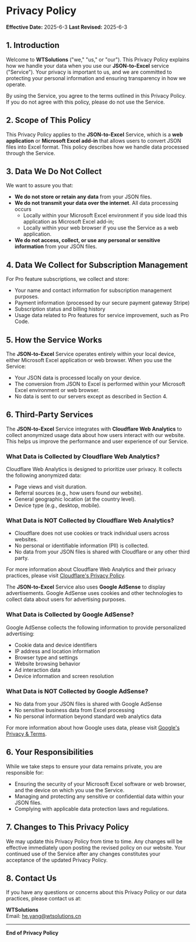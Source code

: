 # Privacy Policy

**Effective Date:** 2025-6-3
**Last Revised:** 2025-6-3

## 1. Introduction

Welcome to **WTSolutions** ("we," "us," or "our"). This Privacy Policy explains how we handle your data when you use our **JSON-to-Excel** service ("Service"). Your privacy is important to us, and we are committed to protecting your personal information and ensuring transparency in how we operate.

By using the Service, you agree to the terms outlined in this Privacy Policy. If you do not agree with this policy, please do not use the Service.

## 2. Scope of This Policy

This Privacy Policy applies to the **JSON-to-Excel** Service, which is a **web application** or **Microsoft Excel add-in** that allows users to convert JSON files into Excel format. This policy describes how we handle data processed through the Service.

## 3. Data We Do Not Collect

We want to assure you that:
- **We do not store or retain any data** from your JSON files.
- **We do not transmit your data over the internet**. All data processing occurs 
  - Locally within your Microsoft Excel environment if you side load this application as Microsoft Excel add-in;
  - Locally within your web browser if you use the Service as a web application.
- **We do not access, collect, or use any personal or sensitive information** from your JSON files.

## 4. Data We Collect for Subscription Management

For Pro feature subscriptions, we collect and store:
- Your name and contact information for subscription management purposes.
- Payment information (processed by our secure payment gateway Stripe)
- Subscription status and billing history
- Usage data related to Pro features for service improvement, such as Pro Code.

## 5. How the Service Works

The **JSON-to-Excel** Service operates entirely within your local device, either Microsoft Excel application or web browser. When you use the Service:
- Your JSON data is processed locally on your device.
- The conversion from JSON to Excel is performed within your Microsoft Excel environment or web browser.
- No data is sent to our servers except as described in Section 4.

## 6. Third-Party Services

The **JSON-to-Excel** Service integrates with **Cloudflare Web Analytics** to collect anonymized usage data about how users interact with our website. This helps us improve the performance and user experience of our Service. 

### What Data is Collected by Cloudflare Web Analytics?
Cloudflare Web Analytics is designed to prioritize user privacy. It collects the following anonymized data:
- Page views and visit duration.
- Referral sources (e.g., how users found our website).
- General geographic location (at the country level).
- Device type (e.g., desktop, mobile).

### What Data is NOT Collected by Cloudflare Web Analytics?
- Cloudflare does not use cookies or track individual users across websites.
- No personal or identifiable information (PII) is collected.
- No data from your JSON files is shared with Cloudflare or any other third party.

For more information about Cloudflare Web Analytics and their privacy practices, please visit [Cloudflare's Privacy Policy](https://www.cloudflare.com/privacypolicy/).

The **JSON-to-Excel** Service also uses **Google AdSense** to display advertisements. Google AdSense uses cookies and other technologies to collect data about users for advertising purposes.

### What Data is Collected by Google AdSense?
Google AdSense collects the following information to provide personalized advertising:
- Cookie data and device identifiers
- IP address and location information
- Browser type and settings
- Website browsing behavior
- Ad interaction data
- Device information and screen resolution

### What Data is NOT Collected by Google AdSense?
- No data from your JSON files is shared with Google AdSense
- No sensitive business data from Excel processing
- No personal information beyond standard web analytics data

 For more information about how Google uses data, please visit [Google's Privacy & Terms](https://policies.google.com/privacy).

<script async src="https://pagead2.googlesyndication.com/pagead/js/adsbygoogle.js?client=ca-pub-8772217510669640"
     crossorigin="anonymous"></script>
<ins class="adsbygoogle"
     style="display:block; text-align:center;"
     data-ad-layout="in-article"
     data-ad-format="fluid"
     data-ad-client="ca-pub-8772217510669640"
     data-ad-slot="2653271427"></ins>
<script>
     (adsbygoogle = window.adsbygoogle || []).push({});
</script>

## 6. Your Responsibilities

While we take steps to ensure your data remains private, you are responsible for:
- Ensuring the security of your Microsoft Excel software or web browser, and the device on which you use the Service.
- Managing and protecting any sensitive or confidential data within your JSON files.
- Complying with applicable data protection laws and regulations.

## 7. Changes to This Privacy Policy

We may update this Privacy Policy from time to time. Any changes will be effective immediately upon posting the revised policy on our website. Your continued use of the Service after any changes constitutes your acceptance of the updated Privacy Policy.

## 8. Contact Us

If you have any questions or concerns about this Privacy Policy or our data practices, please contact us at:

**WTSolutions**  
Email: [he.yang@wtsolutions.cn](mailto:he.yang@wtsolutions.cn)  

---

**End of Privacy Policy**